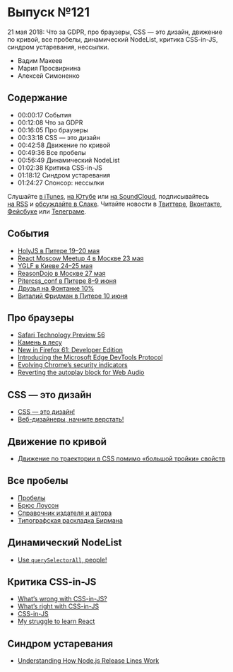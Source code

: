 # Выпуск №121

21 мая 2018: Что за GDPR, про браузеры, CSS — это дизайн, движение по кривой, все пробелы, динамический NodeList, критика CSS-in-JS, синдром устаревания, нессылки.

- Вадим Макеев
- Мария Просвирнина
- Алексей Симоненко

## Содержание

- 00:00:17 События
- 00:12:08 Что за GDPR
- 00:16:05 Про браузеры
- 00:33:18 CSS — это дизайн
- 00:42:58 Движение по кривой
- 00:49:36 Все пробелы
- 00:56:49 Динамический NodeList
- 01:02:38 Критика CSS-in-JS
- 01:18:12 Синдром устаревания
- 01:24:27 Спонсор: нессылки

Слушайте [в iTunes](https://itunes.apple.com/ru/podcast/veb-standarty/id1080500016), [на Ютубе](https://www.youtube.com/playlist?list=PLMBnwIwFEFHcwuevhsNXkFTcadeX5R1Go) или [на SoundCloud](https://soundcloud.com/web-standards), подписывайтесь [на RSS](https://web-standards.ru/podcast/feed/) и [обсуждайте в Слаке](http://slack.web-standards.ru/). Читайте новости в [Твиттере](https://twitter.com/webstandards_ru), [Вконтакте](https://vk.com/webstandards_ru), [Фейсбуке](https://www.facebook.com/webstandardsru) или [Телеграме](https://t.me/webstandards_ru).

## События

- [HolyJS в Питере 19–20 мая](https://holyjs-piter.ru/)
- [React Moscow Meetup 4 в Москве 23 мая](https://www.meetup.com/React-Moscow-Meetup/events/250894427/)
- [YGLF в Киеве 24–25 мая](http://yglf.com.ua/)
- [ReasonDojo в Москве 27 мая](https://reason.timepad.ru/event/727210/)
- [Pitercss_conf в Питере 8–9 июня](https://pitercss.com/)
- [Друзья на Фонтанке 10%](http://www.friendsplace.ru/druzya-na-fontanke/)
- [Виталий Фридман в Питере 10 июня](https://htmlacademy.timepad.ru/event/723197/)

## Про браузеры

- [Safari Technology Preview 56](https://webkit.org/blog/8296/release-notes-for-safari-technology-preview-56/)
- [Камень в лесу](https://twitter.com/kamen_v_lesu)
- [New in Firefox 61: Developer Edition](https://hacks.mozilla.org/2018/05/new-in-firefox-61-developer-edition/)
- [Introducing the Microsoft Edge DevTools Protocol](https://blogs.windows.com/msedgedev/2018/05/11/introducing-edge-devtools-protocol/#SuB65ewmGbQ0BZXD.97)
- [Evolving Chrome’s security indicators](https://blog.chromium.org/2018/05/evolving-chromes-security-indicators.html)
- [Reverting the autoplay block for Web Audio](https://twitter.com/DasSurma/status/996521366156464133)

## CSS — это дизайн

- [CSS — это дизайн!](https://medium.com/p/5a1b32c55d4)
- [Веб-дизайнеры, начните верстать!](https://medium.com/p/c44fa28b6ad9)

## Движение по кривой

- [Движение по траектории в CSS помимо «большой тройки» свойств](http://css-live.ru/articles/dvizhenie-po-traektorii-v-css-pomimo-bolshoj-trojki-svojstv.html)

## Все пробелы

- [Пробелы](http://kirillbelyaev.com/all/spaces/)
- [Брюс Лоусон](https://twitter.com/brucel)
- [Справочник издателя и автора](https://www.artlebedev.ru/izdal/spravochnik-izdatelya-i-avtora-2017/)
- [Типографская раскладка Бирмана](https://ilyabirman.ru/projects/typography-layout/)

## Динамический NodeList

- [Use `querySelectorAll`, people!](https://twitter.com/dassurma/status/996701101138341888)

## Критика CSS-in-JS

- [What’s wrong with CSS-in-JS?](http://bradfrost.com/blog/link/whats-wrong-with-css-in-js/)
- [What’s right with CSS-in-JS](https://micahgodbolt.com/blog/what-s-right-with-css-in-js/)
- [CSS-in-JS](http://www.brianmuenzenmeyer.com/css-in-jss)
- [My struggle to learn React](http://bradfrost.com/blog/post/my-struggle-to-learn-react/)

## Синдром устаревания

- [Understanding How Node.js Release Lines Work](https://nodesource.com/blog/understanding-how-node-js-release-lines-work)
